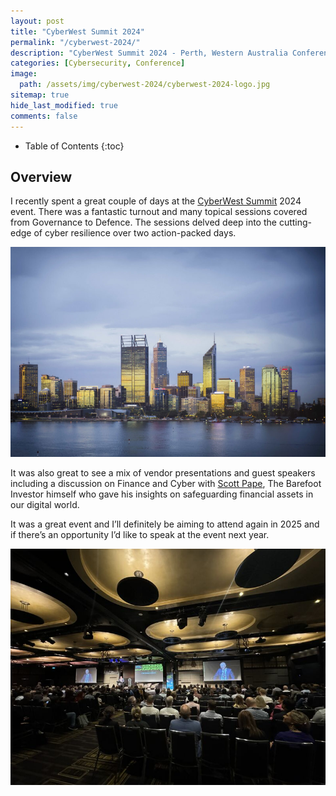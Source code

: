 ```yaml
---
layout: post
title: "CyberWest Summit 2024"
permalink: "/cyberwest-2024/"
description: "CyberWest Summit 2024 - Perth, Western Australia Conference."
categories: [Cybersecurity, Conference]
image:
  path: /assets/img/cyberwest-2024/cyberwest-2024-logo.jpg
sitemap: true
hide_last_modified: true
comments: false
---
```


<!--excerpt-->

-  Table of Contents
{:toc}

## Overview

I recently spent a great couple of days at the [CyberWest Summit](https://www.linkedin.com/company/cyberwestsummit/) 2024 event. There was a fantastic turnout and many topical sessions covered from Governance to Defence. The sessions delved deep into the cutting-edge of cyber resilience over two action-packed days.

![Perth, Western Australia](/assets/img/general/perth.jpg "Perth, Western Australia")

It was also great to see a mix of vendor presentations and guest speakers including a discussion on Finance and Cyber with [Scott Pape](https://www.linkedin.com/in/scottpape/), The Barefoot Investor himself who gave his insights on safeguarding financial assets in our digital world.

It was a great event and I’ll definitely be aiming to attend again in 2025 and if there’s an opportunity I’d like to speak at the event next year.

![CyberWest Keynote](/assets/img/cyberwest-2024/cyberwest-2024.jpg "CyberWest Keynote")